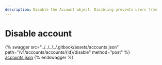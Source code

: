 ```yaml
---
description: Disable the Account object. Disabling prevents users from signing in
---
```


# Disable account



{% swagger src="../../../../.gitbook/assets/accounts.json" path="/v1/accounts/accounts/{id}/disable" method="post" %}
[accounts.json](../../../../.gitbook/assets/accounts.json)
{% endswagger %}

